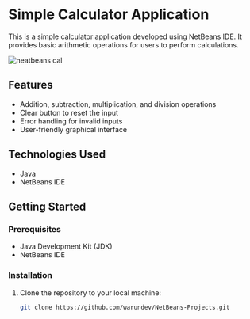 # Simple Calculator Application

This is a simple calculator application developed using NetBeans IDE. It provides basic arithmetic operations for users to perform calculations.

![neatbeans cal](https://github.com/warundev/NetBeans-Projects/assets/120333797/800454ad-926f-4a88-a708-74a7d792e142)


## Features

- Addition, subtraction, multiplication, and division operations
- Clear button to reset the input
- Error handling for invalid inputs
- User-friendly graphical interface

## Technologies Used

- Java
- NetBeans IDE

## Getting Started

### Prerequisites

- Java Development Kit (JDK)
- NetBeans IDE

### Installation

1. Clone the repository to your local machine:

   ```bash
   git clone https://github.com/warundev/NetBeans-Projects.git

